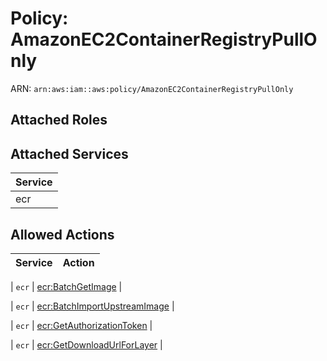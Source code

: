 # Policy: AmazonEC2ContainerRegistryPullOnly

ARN: `arn:aws:iam::aws:policy/AmazonEC2ContainerRegistryPullOnly`

## Attached Roles

## Attached Services

| Service |
|---------|
| ecr |

## Allowed Actions

| Service | Action |
|:-------:|--------|

| `ecr` | [ecr:BatchGetImage](../actions.md#ecr:batchgetimage) |

| `ecr` | [ecr:BatchImportUpstreamImage](../actions.md#ecr:batchimportupstreamimage) |

| `ecr` | [ecr:GetAuthorizationToken](../actions.md#ecr:getauthorizationtoken) |

| `ecr` | [ecr:GetDownloadUrlForLayer](../actions.md#ecr:getdownloadurlforlayer) |
